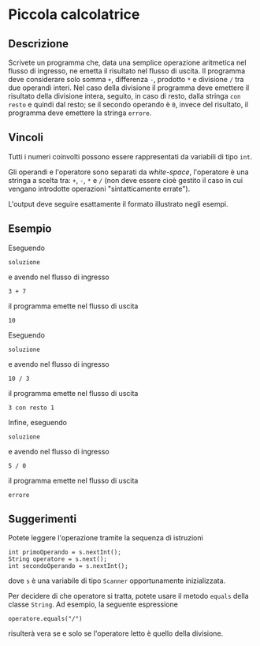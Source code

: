 Piccola calcolatrice
====================

Descrizione
-----------

Scrivete un programma che, data una semplice operazione aritmetica nel flusso di
ingresso, ne emetta il risultato nel flusso di uscita. Il programma deve
considerare solo somma `+`, differenza `-`, prodotto `*` e divisione `/` tra
due operandi interi. Nel caso della divisione il programma deve emettere il
risultato della divisione intera, seguito, in caso di resto, dalla stringa `con
resto` e quindi dal resto; se il secondo operando è `0`, invece del risultato,
il programma deve emettere la stringa `errore`.


Vincoli
-------

Tutti i numeri coinvolti possono essere rappresentati da variabili di tipo
`int`.

Gli operandi e l'operatore sono separati da *white-space*, l'operatore è una
stringa a scelta tra: `+`, `-`, `*` e `/` (non deve essere cioè gestito il caso
in cui vengano introdotte operazioni "sintatticamente errate").

L'output deve seguire esattamente il formato illustrato negli esempi.


Esempio
-------

Eseguendo

    soluzione

e avendo nel flusso di ingresso

    3 + 7

il programma emette nel flusso di uscita

    10

Eseguendo

    soluzione

e avendo nel flusso di ingresso

    10 / 3

il programma emette nel flusso di uscita

    3 con resto 1

Infine, eseguendo

    soluzione

e avendo nel flusso di ingresso

    5 / 0

il programma emette nel flusso di uscita

    errore    


Suggerimenti
------------

Potete leggere l'operazione tramite la sequenza di istruzioni

    int primoOperando = s.nextInt();
    String operatore = s.next();
    int secondoOperando = s.nextInt();

dove `s` è una variabile di tipo `Scanner` opportunamente inizializzata.

Per decidere di che operatore si tratta, potete usare il metodo `equals` della
classe `String`. Ad esempio, la seguente espressione

    operatore.equals("/")

risulterà vera se e solo se l'operatore letto è quello della divisione.

